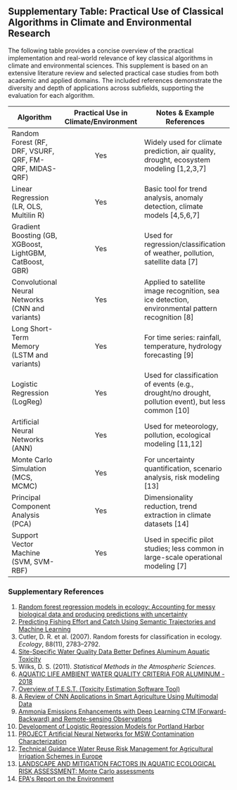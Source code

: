 ## Supplementary Table: Practical Use of Classical Algorithms in Climate and Environmental Research

The following table provides a concise overview of the practical implementation and real-world relevance of key classical algorithms in climate and environmental sciences. This supplement is based on an extensive literature review and selected practical case studies from both academic and applied domains. The included references demonstrate the diversity and depth of applications across subfields, supporting the evaluation for each algorithm.

| Algorithm                                                         | Practical Use in Climate/Environment | Notes & Example References                                                                        |
|-------------------------------------------------------------------|:-------------------------:|----------------------------------------------------------------------------------------------------|
| Random Forest (RF, DRF, VSURF, QRF, FM-QRF, MIDAS-QRF)            | Yes                       | Widely used for climate prediction, air quality, drought, ecosystem modeling [1,2,3,7]             |
| Linear Regression (LR, OLS, Multilin R)                           | Yes                       | Basic tool for trend analysis, anomaly detection, climate models [4,5,6,7]                         |
| Gradient Boosting (GB, XGBoost, LightGBM, CatBoost, GBR)          | Yes                       | Used for regression/classification of weather, pollution, satellite data [7]                       |
| Convolutional Neural Networks (CNN and variants)                  | Yes                       | Applied to satellite image recognition, sea ice detection, environmental pattern recognition [8]   |
| Long Short-Term Memory (LSTM and variants)                        | Yes                       | For time series: rainfall, temperature, hydrology forecasting [9]                                  |
| Logistic Regression (LogReg)                                      | Yes                       | Used for classification of events (e.g., drought/no drought, pollution event), but less common [10]|
| Artificial Neural Networks (ANN)                                  | Yes                       | Used for meteorology, pollution, ecological modeling [11,12]                                       |
| Monte Carlo Simulation (MCS, MCMC)                                | Yes                       | For uncertainty quantification, scenario analysis, risk modeling [13]                              |
| Principal Component Analysis (PCA)                                | Yes                       | Dimensionality reduction, trend extraction in climate datasets [14]                                |
| Support Vector Machine (SVM, SVM-RBF)                             | Yes                       | Used in specific pilot studies; less common in large-scale operational modeling [7]                |

### Supplementary References

1. [Random forest regression models in ecology: Accounting for messy biological data and producing predictions with uncertainty](https://meetings.pices.int/publications/Presentations/PICES-2024/S3-Akselrud.pdf)
2. [Predicting Fishing Effort and Catch Using Semantic Trajectories and Machine Learning](https://link.springer.com/chapter/10.1007/978-3-030-38081-6_7)
3. Cutler, D. R. et al. (2007). Random forests for classification in ecology. *Ecology*, 88(11), 2783–2792.
4. [Site-Specific Water Quality Data Better Defines Aluminum Aquatic Toxicity](https://www.scsengineers.com/site-specific-water-quality-data-better-defines-aluminum-aquatic-toxicity/?utm_source=chatgpt.com)
5. Wilks, D. S. (2011). *Statistical Methods in the Atmospheric Sciences*.
6. [AQUATIC LIFE AMBIENT WATER QUALITY CRITERIA FOR ALUMINUM - 2018](https://ris.dls.virginia.gov/uploads/9VAC25/dibr/Final%20Aquatic%20Life%20Ambient%20Water%20Quality%20Criteria%20for%20Aluminum%202018-20220104142527.pdf?utm_source=chatgpt.com)
7. [Overview of T.E.S.T. (Toxicity Estimation Software Tool)](https://www.epa.gov/system/files/documents/2024-06/test_508.pdf?utm_source=chatgpt.com)
8. [A Review of CNN Applications in Smart Agriculture Using Multimodal Data](https://pmc.ncbi.nlm.nih.gov/articles/PMC11768470/?utm_source=chatgpt.com)
9. [Ammonia Emissions Enhancements with Deep Learning CTM (Forward-Backward) and Remote-sensing Observations](https://www.epa.gov/system/files/documents/2023-11/240pm_baek.pdf?utm_source=chatgpt.com)
10. [Development of Logistic Regression Models for Portland Harbor](https://semspub.epa.gov/work/10/100013730.pdf?utm_source=chatgpt.com)
11. [PROJECT Artificial Neural Networks for MSW Contamination Characterization](https://www.energy.gov/sites/default/files/2022-06/CX-025934.pdf?utm_source=chatgpt.com)
12. [Technical Guidance Water Reuse Risk Management for Agricultural Irrigation Schemes in Europe](https://publications.jrc.ec.europa.eu/repository/bitstream/JRC129596/JRC129596_01.pdf?utm_source=chatgpt.com)
13. [LANDSCAPE AND MITIGATION FACTORS IN AQUATIC ECOLOGICAL RISK ASSESSMENT: Monte Carlo assessments](https://esdac.jrc.ec.europa.eu/ESDB_Archive/eusoils_docs/other/FOCUS_Vol1.pdf?utm_source=chatgpt.com)
14. [EPA's Report on the Environment](https://cfpub.epa.gov/roe/technical-documentation_pdf.cfm?i=28&utm_source=chatgpt.com)
